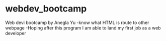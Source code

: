 # webdev_bootcamp

Web devi bootcamp by Anegla Yu
-know what HTML is route to other webpage
-Hoping after this program I am able to land my first job as a web developer 
